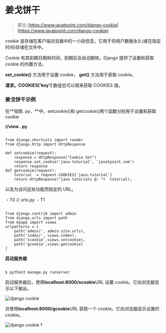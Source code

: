 # 姜戈饼干

> 原文:[https://www.javatpoint.com/django-cookie](https://www.javatpoint.com/django-cookie)

cookie 是存储在客户端浏览器中的一小段信息。它用于将用户数据永久(或在指定时间)存储在文件中。

Cookie 有其到期日期和时间，到期后会自动删除。Django 提供了设置和获取 cookie 的内置方法。

**set_cookie()** 方法用于设置 cookie， **get()** 方法用于获取 cookie。

**请求。COOKIES['key']** 数组也可以用来获取 COOKIES 值。

### 姜戈饼干示例

在**视图. py、**中，setcookie()和 getcookie()两个函数分别用于设置和获取 cookie

**//view . py**

```

from django.shortcuts import render
from django.http import HttpResponse

def setcookie(request):
    response = HttpResponse("Cookie Set")
    response.set_cookie('java-tutorial', 'javatpoint.com')
    return response
def getcookie(request):
    tutorial  = request.COOKIES['java-tutorial']
    return HttpResponse("java tutorials @: "+  tutorial);

```

以及为访问这些功能而指定的 URL。

・T0️ // urls.py ・T1️

```

from django.contrib import admin
from django.urls import path
from myapp import views
urlpatterns = [
    path('admin/', admin.site.urls),
    path('index/', views.index),
    path('scookie',views.setcookie),
    path('gcookie',views.getcookie)
]

```

**启动服务器**

```

$ python3 manage.py runserver

```

启动服务器后，使用**localhost:8000/scookie**URL 设置 cookie。它向浏览器显示以下输出。

![django cookie](../Images/2c575ccb436c8b9f6f10348d2ee70caf.png)

并使用**localhost:8000/gcookie**URL 获取一个 cookie。它向浏览器显示设置的 cookie。

![django cookie 1](../Images/bd542b67678a2bc80a987b9173190f08.png)